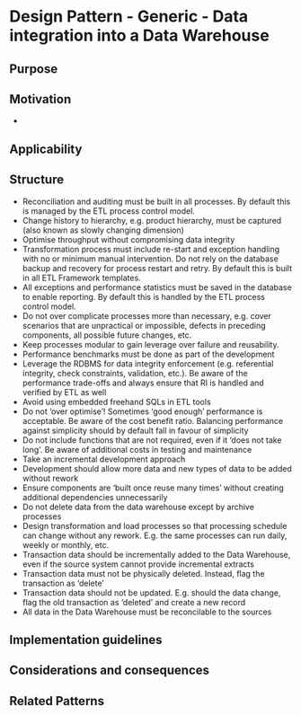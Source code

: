 # Design Pattern - Generic - Data integration into a Data Warehouse

## Purpose


## Motivation
- 

## Applicability


## Structure
*  Reconciliation and auditing must be built in all processes. By default this is managed by the ETL process control model.
* Change history to hierarchy, e.g. product hierarchy, must be captured (also known as slowly changing dimension)
* Optimise throughput without compromising data integrity
* Transformation process must include re-start and exception handling with no or minimum manual intervention. Do not rely on the database backup and recovery for process restart and retry. By default this is built in all ETL Framework templates.
* All exceptions and performance statistics must be saved in the database to enable reporting. By default this is handled by the ETL process control model.
* Do not over complicate processes more than necessary, e.g. cover scenarios that are unpractical or impossible, defects in preceding components, all possible future changes, etc. 
* Keep processes modular to gain leverage over failure and reusability.
* Performance benchmarks must be done as part of the development
* Leverage the RDBMS for data integrity enforcement (e.g. referential integrity, check constraints, validation, etc.). Be aware of the performance trade-offs and always ensure that RI is handled and verified by ETL as well
* Avoid using embedded freehand SQLs in ETL tools 
* Do not ‘over optimise’! Sometimes ‘good enough’ performance is acceptable. Be aware of the cost benefit ratio. Balancing performance against simplicity should by default fall in favour of simplicity
* Do not include functions that are not required, even if it ‘does not take long’. Be aware of additional costs in testing and maintenance
* Take an incremental development approach
* Development should allow more data and new types of data to be added without rework
* Ensure components are ‘built once reuse many times’ without creating additional dependencies unnecessarily
* Do not delete data from the data warehouse except by archive processes
* Design transformation and load processes so that processing schedule can change without any rework. E.g. the same processes can run daily, weekly or monthly, etc.
* Transaction data should be incrementally added to the Data Warehouse, even if the source system cannot provide incremental extracts
* Transaction data must not be physically deleted. Instead, flag the transaction as ‘delete’
* Transaction data should not be updated. E.g. should the data change, flag the old transaction as ‘deleted’ and create a new record
* All data in the Data Warehouse must be reconcilable to the sources

## Implementation guidelines


## Considerations and consequences


## Related Patterns

